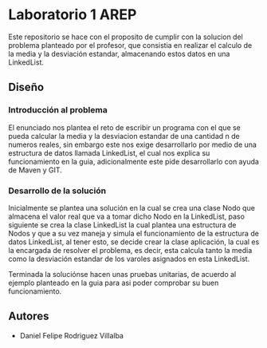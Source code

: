 # Laboratorio 1 AREP

Este repositorio se hace con el proposito de cumplir con la solucion del problema planteado por el profesor, que consistia en realizar el calculo de la media y la desviación estandar, almacenando estos datos en una LinkedList.

## Diseño

### Introducción al problema
El enunciado nos plantea el reto de escribir un programa con el que se pueda calcular la media y la desviacion estandar de una cantidad n de numeros reales, sin embargo este nos exige desarrollarlo por medio de una estructura de datos llamada LinkedList, el cual nos explica su funcionamiento en la guia, adicionalmente este pide desarrollarlo con ayuda de Maven y GIT. 


### Desarrollo de la solución
Inicialmente se plantea una solución en la cual se crea una clase Nodo que almacena el valor real que va a tomar dicho Nodo en la LinkedList, paso siguiente se crea la clase LinkedList la cual plantea una estructura de Nodos y que a su vez maneja y simula el funcionamiento de la estructura de datos LinkedList, al tener esto, se decide crear la clase aplicación, la cual es la encargada de resolver el problema, es decir, esta calcula tanto la media como la desviación estandar de los varoles asignados en esta LinkedList.

Terminada la soluciónse hacen unas pruebas unitarias, de acuerdo al ejemplo planteado en la guia para asi poder comprobar su buen funcionamiento.


## Autores

* Daniel Felipe Rodriguez Villalba